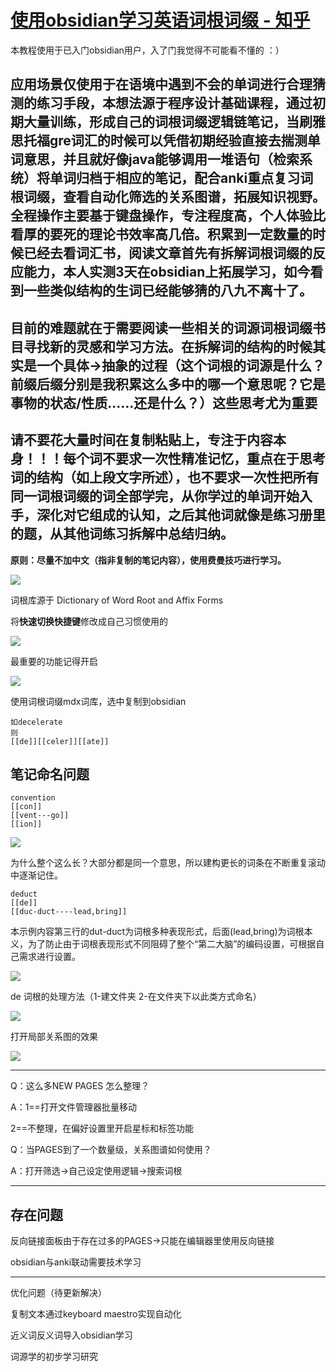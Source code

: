 # [使用obsidian学习英语词根词缀 - 知乎](https://zhuanlan.zhihu.com/p/334692324)

本教程使用于已入门obsidian用户，入了门我觉得不可能看不懂的 ：）

## **应用场景仅使用于在语境中遇到不会的单词进行合理猜测的练习手段，本想法源于程序设计基础课程，通过初期大量训练，形成自己的词根词缀逻辑链笔记，当刷雅思托福gre词汇的时候可以凭借初期经验直接去揣测单词意思，并且就好像java能够调用一堆语句（检索系统）将单词归档于相应的笔记，配合anki重点复习词根词缀，查看自动化筛选的关系图谱，拓展知识视野。全程操作主要基于键盘操作，专注程度高，个人体验比看厚的要死的理论书效率高几倍。积累到一定数量的时候已经去看词汇书，阅读文章首先有拆解词根词缀的反应能力，本人实测3天在obsidian上拓展学习，如今看到一些类似结构的生词已经能够猜的八九不离十了。**

## **目前的难题就在于需要阅读一些相关的词源词根词缀书目寻找新的灵感和学习方法。在拆解词的结构的时候其实是一个具体→抽象的过程（这个词根的词源是什么？前缀后缀分别是我积累这么多中的哪一个意思呢？它是事物的状态/性质......还是什么？）这些思考尤为重要**

## **请不要花大量时间在复制粘贴上，专注于内容本身！！！每个词不要求一次性精准记忆，重点在于思考词的结构（如上段文字所述），也不要求一次性把所有同一词根词缀的词全部学完，从你学过的单词开始入手，深化对它组成的认知，之后其他词就像是练习册里的题，从其他词练习拆解中总结归纳。**

**原则：尽量不加中文（指非复制的笔记内容），使用费曼技巧进行学习。**

![](https://pic4.zhimg.com/v2-112854c10292fc058654aa66bb58de23_b.jpg)

词根库源于 Dictionary of Word Root and Affix Forms

将**快速切换快捷键**修改成自己习惯使用的

![](https://pic2.zhimg.com/v2-4002d28148ed976b9ce52ed413d2a8b9_b.jpg)

最重要的功能记得开启

![](https://pic2.zhimg.com/v2-70464d3e1d12d836ee64a94f7a2ca585_b.jpg)

使用词根词缀mdx词库，选中复制到obsidian

```
如decelerate
则
[[de]][[celer]][[ate]]
```

## 笔记命名问题

```
convention
[[con]]
[[vent---go]]
[[ion]]
```

![](https://pic3.zhimg.com/v2-c5e64c2c5f370beeff2422d766b79cd2_b.jpg)

为什么整个这么长？大部分都是同一个意思，所以建构更长的词条在不断重复滚动中逐渐记住。

```
deduct
[[de]]
[[duc-duct----lead,bring]] 
```

本示例内容第三行的dut-duct为词根多种表现形式，后面(lead,bring)为词根本义，为了防止由于词根表现形式不同阻碍了整个“第二大脑”的编码设置，可根据自己需求进行设置。

![](https://pic3.zhimg.com/v2-f2b9e9086e3540105b2b37e1b573d80a_b.jpg)

de 词根的处理方法（1-建文件夹 2-在文件夹下以此类方式命名）

![](https://pic1.zhimg.com/v2-bbf6e63841e847af1fcc2c0173e316bc_b.jpg)

打开局部关系图的效果

![](https://pic3.zhimg.com/v2-e840f8a30490a04db0bf02d1fdec67ea_b.jpg)

___

Q：这么多NEW PAGES 怎么整理？

A：1==打开文件管理器批量移动

2==不整理，在偏好设置里开启星标和标签功能

Q：当PAGES到了一个数量级，关系图谱如何使用？

A：打开筛选→自己设定使用逻辑→搜索词根

___

## 存在问题

反向链接面板由于存在过多的PAGES→只能在编辑器里使用反向链接

obsidian与anki联动需要技术学习

___

优化问题（待更新解决）

复制文本通过keyboard maestro实现自动化

近义词反义词导入obsidian学习

词源学的初步学习研究
